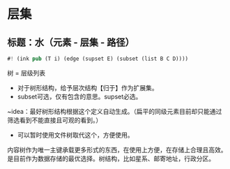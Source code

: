 # 层集

## 标题：水（元素 - 层集 - 路径）

```rs
#! (ink pub (T i) (edge (supset E) (subset (list B C D))))
```

树 = 层级列表

- 对于树形结构，给予层次结构【归于】作为扩展集。
- subset可选，仅有包含的意思。supset必选。

~idea：最好树形结构根据这个定义自动生成。（扁平的同级元素目前却只能通过筛选看到不能直接且可观的看到。）

- 可以暂时使用文件树取代这个，方便使用。

内容树作为唯一主键承载更多形式的东西，在使用上方便，在存储上合理且高效。是目前作为数据存储的最优选择。树结构，比如星系、邮寄地址，行政分区。